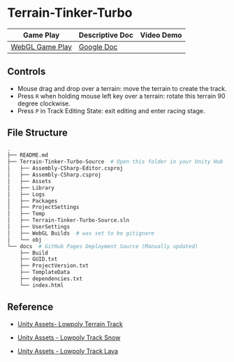 # Terrain-Tinker-Turbo

| Game Play                                                       | Descriptive Doc                                                                                    | Video Demo |
|-----------------------------------------------------------------|----------------------------------------------------------------------------------------------------|------------|
| [WebGL Game Play](https://www.brando.dev/Terrain-Tinker-Turbo/) | [Google Doc](https://docs.google.com/document/d/1Vv43XOBFkLTBURJkr4-mtASEsxzbv6IdImxQkb_WFcw/edit) |            |

## Controls
- Mouse drag and drop over a terrain: move the terrain to create the track.
- Press `R` when holding mouse left key over a terrain: rotate this terrain 90 degree clockwise.
- Press `P` in Track Editing State: exit editing and enter racing stage.

## File Structure
```bash
.
├── README.md
├── Terrain-Tinker-Turbo-Source  # Open this folder in your Unity Hub
│   ├── Assembly-CSharp-Editor.csproj
│   ├── Assembly-CSharp.csproj
│   ├── Assets
│   ├── Library
│   ├── Logs
│   ├── Packages
│   ├── ProjectSettings
│   ├── Temp
│   ├── Terrain-Tinker-Turbo-Source.sln
│   ├── UserSettings
│   ├── WebGL Builds  # was set to be gitignore
│   └── obj
└── docs  # GitHub Pages Deployment Source (Manually updated)
    ├── Build
    ├── GUID.txt
    ├── ProjectVersion.txt
    ├── TemplateData
    ├── dependencies.txt
    └── index.html
```

## Reference
- [Unity Assets- Lowpoly Terrain Track](https://assetstore.unity.com/packages/3d/environments/roadways/lowpoly-terrain-track-165394)

- [Unity Assets - Lowpoly Track Snow](https://assetstore.unity.com/packages/3d/environments/roadways/lowpoly-track-snow-178503)

- [Unity Assets - Lowpoly Track Lava](https://assetstore.unity.com/packages/3d/environments/roadways/lowpoly-track-lava-177759)